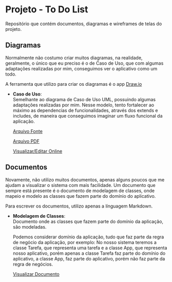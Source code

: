 # Projeto - To Do List
Repositório que contém documentos, diagramas e wireframes de telas do projeto.

## Diagramas
Normalmente não costumo criar muitos diagramas, na realidade, geralmente, o
único que eu preciso é o de Caso de Uso, que com algumas adaptações realizadas
por mim, conseguimos ver o aplicativo como um todo.

A ferramenta que utilizo para criar os diagramas é o app
[Draw.io](https://www.draw.io/)

- **Caso de Uso**:  
  Semelhante ao diagrama de Caso de Uso UML, possuindo algumas adaptações 
  realizadas por mim. Nesse modelo, tento fortalecer ao máximo as dependencias
  de funcionalidades, através dos extends e includes, de maneira que conseguimos 
  imaginar um fluxo funcional da aplicação.

  [Arquivo Fonte](../master/Diagramas/Arquivos%20Fonte/Caso%20De%20Uso.drawio)
  
  [Arquivo PDF](../master/Diagramas/PDF/Caso%20De%20Uso.pdf)
  
  [Visualizar/Editar Online](https://www.draw.io/?lightbox=1&highlight=0000ff&edit=_blank&layers=1&nav=1&title=Caso%20De%20Uso.drawio#R7VpRd5MwFP41POohpKXt48Y6fZgedeo2XzxZSSEukJ4QVrpfb4BQwLCOqS3RdS8jN7mEfF%2B%2Be8MtFvSi7A1Hq%2FAd8zG1HNvPLHhmOQ5wR7b8l1s2pWU6mpWGgBNfDaoNl%2BQBK6PyC1Li46Q1UDBGBVm1jQsWx3ghWjbEOVu3hy0Zbc%2B6QgHWDJcLRHXrFfFFqKzAndUdbzEJQjX11JmUHRGqBquVJCHy2bphgnMLepwxUV5FmYdpDl6FS%2Bl3%2Fkjv9sE4jkUfh49Xdxl%2Bf77%2BnpHzk%2BtsQT99Q6%2FG5V3uEU3VgtXDik2FAPYlIKrJuAhZwGJE57X1lLM09nE%2BjS1b9ZgLxlbSCKTxBxZio9hFqWDSFIqIqt5yznyiR9emTAlL%2BQLvWFC1RxAPsNgxztkyILcuZhEWfCP9OKZIkPv2cyC1h4LtuBpmeaGQfgbqQEP9S5JaHrROACdMY0DunFV%2BmUb0ZCEYl4jdYy6I3KUX6BbTDywhgrBYDrllQrBIDqB5xyla3AUFOx6juZ%2B8G1wWf417nFAS5L4iZ6tJC0sFJTH2ttKyt1zlvjjbzZaOrnJw4Gu171RQcGbTyrKuRQaVcMKGvFx7T5RMOoTgoihHhIpi2e2WjTOBYz%2BxctWprqA1sGoVDrdcXinL4fXloyQs%2FP%2By2JyeYnOHFJujMTtfYpEiyYjtIQmN4KwPTZTKnJPTsQ6JwJcrVECzlmmvK5j9kUAA0BUCOxQCRh0SmexLItOjRJ4vEbenROCgEhnti9qXR%2BRj0j4Qk3vLYy%2BQyUHTlrsjbV2wgMSG5SzYcaobPmc5s6MenjzF9RbEdNDQpiviK0lSRMmDOssJHDBO5MSmK2M0Gl4ZsONcLLtS0sLSeCjH065XxwNDaetQ%2BkQgk5Ecj4xEsqsete9wHbPY7Pg87Rmfod1N%2BWHiM9Tjcw%2FuzKAOZ0RcK%2Ff8%2BqZhP8saHWebqhFLzK6rYXnjptlTOxWtymv4LeIMmsL1EoKqwPwaK42KjEakaz3FNF8HWCoMSzB6qgbu8AkGHCsdTwaTWc9YAgatWYEhjgr%2FK5PD1qz04%2FORyd9lctD8Dg8VXV%2F8ga%2Fvfhi2ZKMX35rHvc9y3UvT3osns4mBZUygfzFQF2v%2BERxNOEUDvejlsWhFsTB3RwLbNrGyDjreSKqil5E46jvShBcS53iMfbq60fejrtmQyc7RY3Tr94lSFMmgGhi7hw0lsll%2F4Fj0NT4ThfOf)

## Documentos
Novamente, não utilizo muitos documentos, apenas alguns poucos que me ajudam a
visualizar o sistema com mais facilidade. Um documento que sempre está presente
é o documento de modelagem de classes, onde mapeio e modelo as classes que
fazem parte do domínio do aplicativo.

Para escrever os documentos, utilizo apenas a línguagem Markdown.

- **Modelagem de Classes**:  
  Documento onde as classes que fazem parte do domínio da aplicação, são 
  modeladas.

  Podemos considerar domínio da aplicação, tudo que faz parte da regra de
  negócio da aplicação, por exemplo: No nosso sistema teremos a classe Tarefa,
  que representa uma tarefa e a classe App, que representa nosso aplicativo,
  porém apenas a classe Tarefa faz parte do domínio do aplicativo, a classe App,
  faz parte do aplicativo, porém não faz parte da regra de negócios.

  [Visualizar Documento](../master/Documentos/Modelagem%20De%20Classes.md)